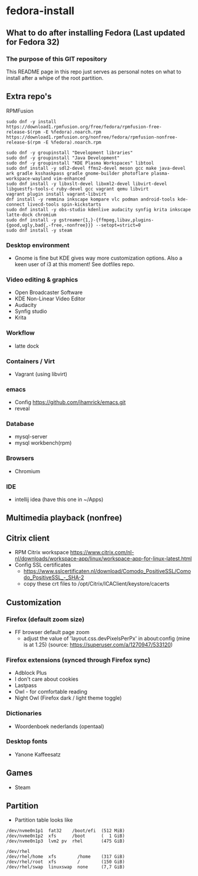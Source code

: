 # fedora-install 
## What to do after installing Fedora (Last updated for Fedora 32)
### The purpose of this GIT repository
This README page in this repo just serves as personal notes on what to install after a whipe of the root partition.

## Extra repo's
RPMFusion
```
sudo dnf -y install https://download1.rpmfusion.org/free/fedora/rpmfusion-free-release-$(rpm -E %fedora).noarch.rpm https://download1.rpmfusion.org/nonfree/fedora/rpmfusion-nonfree-release-$(rpm -E %fedora).noarch.rpm

sudo dnf -y groupinstall "Development libraries"
sudo dnf -y groupinstall "Java Development"
sudo dnf -y groupinstall "KDE Plasma Workspaces" libtool
sudo dnf install -y sdl2-devel ffms2-devel meson gcc make java-devel ark gradle ksshaskpass gradle gnome-builder photoflare plasma-workspace-wayland vim-enhanced
sudo dnf install -y libxslt-devel libxml2-devel libvirt-devel libguestfs-tools-c ruby-devel gcc vagrant qemu libvirt
vagrant plugin install vagrant-libvirt
dnf install -y remmina inkscape kompare vlc podman android-tools kde-connect livecd-tools spin-kickstarts
sudo dnf install -y obs-studio kdenlive audacity synfig krita inkscape latte-dock chromium
sudo dnf install -y gstreamer{1,}-{ffmpeg,libav,plugins-{good,ugly,bad{,-free,-nonfree}}} --setopt=strict=0
sudo dnf install -y steam
```

### Desktop environment 
- Gnome is fine but KDE gives way more customization options. Also a keen user of i3 at this moment! See dotfiles repo.

### Video editing & graphics
- Open Broadcaster Software
- KDE Non-Linear Video Editor
- Audacity
- Synfig studio
- Krita


### Workflow
- latte dock


### Containers / Virt
* Vagrant (using libvirt)

### emacs
* Config https://github.com/jhamrick/emacs.git
* reveal

### Database
* mysql-server
* mysql workbench(rpm)

### Browsers 
- Chromium


### IDE
* intellij idea (have this one in ~/Apps) 

## Multimedia playback (nonfree)


## Citrix client
- RPM Citrix workspace https://www.citrix.com/nl-nl/downloads/workspace-app/linux/workspace-app-for-linux-latest.html
- Config SSL certificates
  - https://www.sslcertificaten.nl/download/Comodo_PositiveSSL/Comodo_PositiveSSL_-_SHA-2
  - copy these crt files to /opt/Citrix/ICAClient/keystore/cacerts

## Customization
### Firefox (default zoom size)
- FF browser default page zoom 
  - adjust the value of 'layout.css.devPixelsPerPx' in about:config (mine is at 1.25) 
(source: https://superuser.com/a/1270947/533120)

### Firefox extensions (synced through Firefox sync)
- Adblock Plus
- I don't care about cookies
- Lastpass
- Owl - for comfortable reading
- Night Owl (Firefox dark / light theme toggle)

### Dictionaries
- Woordenboek nederlands (opentaal)

### Desktop fonts
- Yanone Kaffeesatz

## Games
- Steam

## Partition
- Partition table looks like
```
/dev/nvme0n1p1  fat32    /boot/efi  (512 MiB)
/dev/nvme0n1p2  xfs      /boot      (  1 GiB)
/dev/nvme0n1p3  lvm2 pv  rhel       (475 GiB)

/dev/rhel
/dev/rhel/home  xfs        /home    (317 GiB)
/dev/rhel/root  xfs        /        (150 GiB)
/dev/rhel/swap  linuxswap  none     (7,7 GiB)
```

